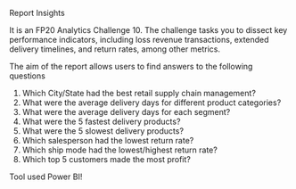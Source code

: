 Report Insights

It is an FP20 Analytics Challenge 10. The challenge tasks you to dissect key performance indicators, including loss revenue transactions, extended delivery timelines, and return rates, among other metrics.

The aim of the report allows users to find answers to the following questions
1. Which City/State had the best retail supply chain management?
2. What were the average delivery days for different product categories?
3. What were the average delivery days for each segment?
4. What were the 5 fastest delivery products?
5. What were the 5 slowest delivery products?
6. Which salesperson had the lowest return rate?
7. Which ship mode had the lowest/highest return rate?
8. Which top 5 customers made the most profit?


Tool used Power BI!
